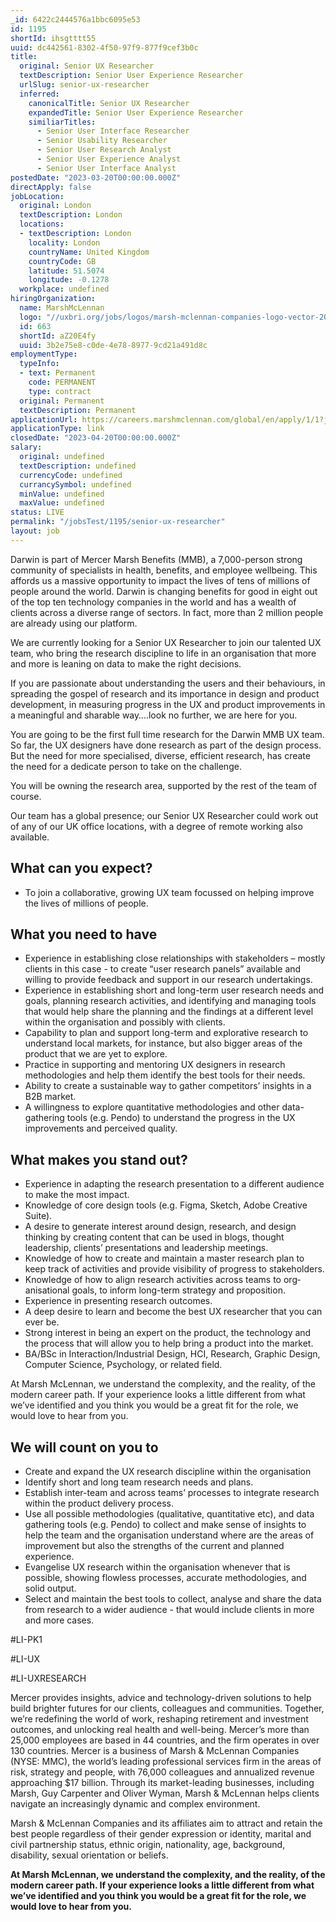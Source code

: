 ```yaml
---
_id: 6422c2444576a1bbc6095e53
id: 1195
shortId: ihsgtttt55
uuid: dc442561-8302-4f50-97f9-877f9cef3b0c
title:
  original: Senior UX Researcher
  textDescription: Senior User Experience Researcher
  urlSlug: senior-ux-researcher
  inferred:
    canonicalTitle: Senior UX Researcher
    expandedTitle: Senior User Experience Researcher
    similiarTitles: 
      - Senior User Interface Researcher
      - Senior Usability Researcher
      - Senior User Research Analyst
      - Senior User Experience Analyst
      - Senior User Interface Analyst
postedDate: "2023-03-20T00:00:00.000Z"
directApply: false
jobLocation:
  original: London
  textDescription: London
  locations:
  - textDescription: London
    locality: London
    countryName: United Kingdom
    countryCode: GB
    latitude: 51.5074
    longitude: -0.1278
  workplace: undefined
hiringOrganization:
  name: MarshMcLennan
  logo: "//uxbri.org/jobs/logos/marsh-mclennan-companies-logo-vector-2021.svg"
  id: 663
  shortId: aZ20E4fy
  uuid: 3b2e75e8-c0de-4e78-8977-9cd21a491d8c
employmentType:
  typeInfo:
  - text: Permanent
    code: PERMANENT
    type: contract
  original: Permanent
  textDescription: Permanent
applicationUrl: https://careers.marshmclennan.com/global/en/apply/1/1?jobSeqNo=MAMCGLOBALR223499EXTERNALENGLOBAL
applicationType: link
closedDate: "2023-04-20T00:00:00.000Z"
salary:
  original: undefined
  textDescription: undefined
  currencyCode: undefined
  currancySymbol: undefined
  minValue: undefined
  maxValue: undefined
status: LIVE
permalink: "/jobsTest/1195/senior-ux-researcher"
layout: job
---
```

<p>Darwin is part of Mercer Marsh Benefits (MMB), a 7,000-person strong community of specialists in health, benefits, and employee wellbeing. This affords us a massive opportunity to impact the lives of tens of millions of people around the world. Darwin is changing benefits for good in eight out of the top ten technology companies in the world and has a wealth of clients across a diverse range of sectors. In fact, more than 2 million people are already using our platform.</p>
<p>We are currently looking for a Senior UX Researcher to join our talented UX team, who bring the research discipline to life in an organisation that more and more is leaning on data to make the right decisions.</p>
<p>If you are passionate about understanding the users and their behaviours, in spreading the gospel of research and its importance in design and product development, in measuring progress in the UX and product improvements in a meaningful and sharable way….look no further, we are here for you.</p>
<p>You are going to be the first full time research for the Darwin MMB UX team. So far, the UX designers have done research as part of the design process. But the need for more specialised, diverse, efficient research, has create the need for a dedicate person to take on the challenge.</p>
<p>You will be owning the research area, supported by the rest of the team of course.</p>
<p>Our team has a global presence; our Senior UX Researcher could work out of any of our UK office locations, with a degree of remote working also available.</p>
<h2 id="what-can-you-expect">What can you expect?</h2>
<ul>
<li>To join a collaborative, growing UX team focussed on helping improve the lives of millions of people.</li>
</ul>
<h2 id="what-you-need-to-have">What you need to have</h2>
<ul>
<li>Experience in establishing close relationships with stakeholders – mostly clients in this case - to create “user research panels” available and willing to provide feedback and support in our research undertakings.</li>
<li>Experience in establishing short and long-term user research needs and goals, planning research activities, and identifying and managing tools that would help share the planning and the findings at a different level within the organisation and possibly with clients.</li>
<li>Capability to plan and support long-term and explorative research to understand local markets, for instance, but also bigger areas of the product that we are yet to explore.</li>
<li>Practice in supporting and mentoring UX designers in research methodologies and help them identify the best tools for their needs.</li>
<li>Ability to create a sustainable way to gather competitors’ insights in a B2B market.</li>
<li>A willingness to explore quantitative methodologies and other data-gathering tools (e.g. Pendo) to understand the progress in the UX improvements and perceived quality.</li>
</ul>
<h2 id="what-makes-you-stand-out">What makes you stand out?</h2>
<ul>
<li>Experience in adapting the research presentation to a different audience to make the most impact.</li>
<li>Knowledge of core design tools (e.g. Figma, Sketch, Adobe Creative Suite).</li>
<li>A desire to generate interest around design, research, and design thinking by creating content that can be used in blogs, thought leadership, clients’ presentations and leadership meetings.</li>
<li>Knowledge of how to create and maintain a master research plan to keep track of activities and provide visibility of progress to stakeholders.</li>
<li>Knowledge of how to align research activities across teams to org­anisational goals, to inform long-term strategy and proposition.</li>
<li>Experience in presenting research outcomes.</li>
<li>A deep desire to learn and become the best UX researcher that you can ever be.</li>
<li>Strong interest in being an expert on the product, the technology and the process that will allow you to help bring a product into the market.</li>
<li>BA/BSc in Interaction/Industrial Design, HCI, Research, Graphic Design, Computer Science, Psychology, or related field.</li>
</ul>
<p>At Marsh McLennan, we understand the complexity, and the reality, of the modern career path. If your experience looks a little different from what we’ve identified and you think you would be a great fit for the role, we would love to hear from you.</p>
<h2 id="we-will-count-on-you-to">We will count on you to</h2>
<ul>
<li>Create and expand the UX research discipline within the organisation</li>
<li>Identify short and long team research needs and plans.</li>
<li>Establish inter-team and across teams’ processes to integrate research within the product delivery process.</li>
<li>Use all possible methodologies (qualitative, quantitative etc), and data gathering tools (e.g. Pendo) to collect and make sense of insights to help the team and the organisation understand where are the areas of improvement but also the strengths of the current and planned experience.</li>
<li>Evangelise UX research within the organisation whenever that is possible, showing flowless processes, accurate methodologies, and solid output.</li>
<li>Select and maintain the best tools to collect, analyse and share the data from research to a wider audience - that would include clients in more and more cases.</li>
</ul>
<p>#LI-PK1</p>
<p>#LI-UX</p>
<p>#LI-UXRESEARCH</p>
<p>Mercer provides insights, advice and technology-driven solutions to help build brighter futures for our clients, colleagues and communities. Together, we’re redefining the world of work, reshaping retirement and investment outcomes, and unlocking real health and well-being. Mercer’s more than 25,000 employees are based in 44 countries, and the firm operates in over 130 countries. Mercer is a business of Marsh &amp; McLennan Companies (NYSE: MMC), the world’s leading professional services firm in the areas of risk, strategy and people, with 76,000 colleagues and annualized revenue approaching $17 billion. Through its market-leading businesses, including Marsh, Guy Carpenter and Oliver Wyman, Marsh &amp; McLennan helps clients navigate an increasingly dynamic and complex environment. </p>
<p>Marsh &amp; McLennan Companies and its affiliates aim to attract and retain the best people regardless of their gender expression or identity, marital and civil partnership status, ethnic origin, nationality, age, background, disability, sexual orientation or beliefs.</p>
<p><strong>At Marsh McLennan, we understand the complexity, and the reality, of the modern career path. If your experience looks a little different from what we’ve identified and you think you would be a great fit for the role, we would love to hear from you.</strong></p>

